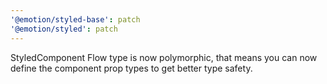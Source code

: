 ```yaml
---
'@emotion/styled-base': patch
'@emotion/styled': patch
---
```


StyledComponent Flow type is now polymorphic, that means you can now define the component prop types to get better type safety.
